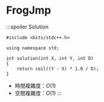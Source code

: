 # FrogJmp

:::spoiler Solution
```cpp=
#include <bits/stdc++.h>

using namespace std;

int solution(int X, int Y, int D)
{
    return ceil((Y - X) * 1.0 / D);
}
```
- 時間複雜度：$O(1)$
- 空間複雜度：$O(1)$
:::
